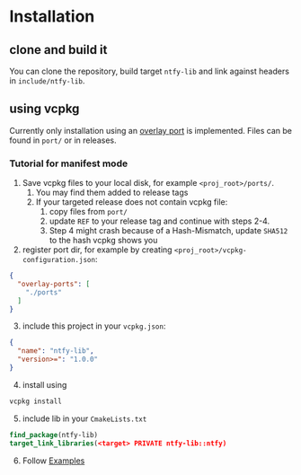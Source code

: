 # Installation

## clone and build it

You can clone the repository, build target `ntfy-lib` and link against headers in `include/ntfy-lib`.

## using vcpkg

Currently only installation using an [overlay port](https://learn.microsoft.com/en-us/vcpkg/concepts/overlay-ports) is
implemented. Files can be found in `port/` or in releases.

### Tutorial for manifest mode

1. Save vcpkg files to your local disk, for example `<proj_root>/ports/`.
    1. You may find them added to release tags
    2. If your targeted release does not contain vcpkg file:
        1. copy files from `port/`
        2. update `REF` to your release tag and continue with steps 2-4.
        3. Step 4 might crash because of a Hash-Mismatch, update `SHA512` to the hash vcpkg shows you
2. register port dir, for example by creating `<proj_root>/vcpkg-configuration.json`:

```json
{
  "overlay-ports": [
    "./ports"
  ]
}
```

3. include this project in your `vcpkg.json`:

```json
{
  "name": "ntfy-lib",
  "version>=": "1.0.0"
}
```

4. install using

```bash
vcpkg install
```

5. include lib in your `CmakeLists.txt`

```cmake
find_package(ntfy-lib)
target_link_libraries(<target> PRIVATE ntfy-lib::ntfy)
```

6. Follow [Examples](./examples.md)

